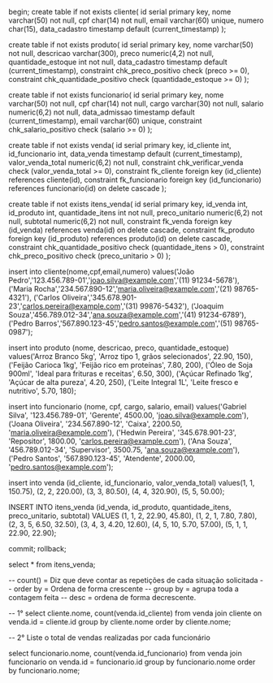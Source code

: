 begin;
create table if not exists cliente(
	id serial primary key,
	nome varchar(50) not null,
	cpf char(14) not null,
	email varchar(60) unique,
	numero char(15),
	data_cadastro timestamp default (current_timestamp)
);

create table if not exists produto(
	id serial primary key,
	nome varchar(50) not null,
	descricao varchar(300),
	preco numeric(4,2) not null,
	quantidade_estoque int not null,
	data_cadastro timestamp	default (current_timestamp),
	constraint chk_preco_positivo check (preco >= 0),
	constraint chk_quantidade_positivo check (quantidade_estoque >= 0)
);

create table if not exists funcionario(
	id serial primary key,
	nome varchar(50) not null,
	cpf char(14) not null,
	cargo varchar(30) not null,
	salario numeric(6,2) not null,
	data_admissao timestamp default (current_timestamp),
	email varchar(60) unique,
	constraint chk_salario_positivo check (salario >= 0)
);

create table if not exists venda(
	id serial primary key,
	id_cliente int,
	id_funcionario int,
	data_venda timestamp default (current_timestamp),
	valor_venda_total numeric(6,2) not null,
	constraint chk_verificar_venda check (valor_venda_total >= 0),
	constraint fk_cliente foreign key (id_cliente) references cliente(id),
	constraint fk_funcionario foreign key (id_funcionario) references funcionario(id) on delete cascade
);

create table if not exists itens_venda(
	id serial primary key,
	id_venda int,
	id_produto int,
	quantidade_itens int not null,
	preco_unitario numeric(6,2) not null,
	subtotal numeric(6,2) not null,
	constraint fk_venda foreign key (id_venda) references venda(id) on delete cascade,
	constraint fk_produto foreign key (id_produto) references produto(id) on delete cascade,
	constraint chk_quantidade_positivo check (quantidade_itens > 0),
	constraint chk_preco_positivo check (preco_unitario > 0)
);

insert into cliente(nome,cpf,email,numero)
values('João Pedro','123.456.789-01','joao.silva@example.com','(11) 91234-5678'),
('Maria Rocha','234.567.890-12','maria.oliveira@example.com','(21) 98765-4321'),
('Carlos Oliveira','345.678.901-23','carlos.pereira@example.com','(31) 99876-5432'),
('Joaquim Souza','456.789.012-34','ana.souza@example.com','(41) 91234-6789'),
('Pedro Barros','567.890.123-45','pedro.santos@example.com','(51) 98765-0987');

insert into produto (nome, descricao, preco, quantidade_estoque) 
values('Arroz Branco 5kg', 'Arroz tipo 1, grãos selecionados', 22.90, 150),
('Feijão Carioca 1kg', 'Feijão rico em proteínas', 7.80, 200),
('Óleo de Soja 900ml', 'Ideal para frituras e receitas', 6.50, 300),
('Açúcar Refinado 1kg', 'Açúcar de alta pureza', 4.20, 250),
('Leite Integral 1L', 'Leite fresco e nutritivo', 5.70, 180);

insert into funcionario (nome, cpf, cargo, salario, email) 
values('Gabriel Silva', '123.456.789-01', 'Gerente', 4500.00, 'joao.silva@example.com'),
('Joana Oliveira', '234.567.890-12', 'Caixa', 2200.50, 'maria.oliveira@example.com'),
('Hedwin Pereira', '345.678.901-23', 'Repositor', 1800.00, 'carlos.pereira@example.com'),
('Ana Souza', '456.789.012-34', 'Supervisor', 3500.75, 'ana.souza@example.com'),
('Pedro Santos', '567.890.123-45', 'Atendente', 2000.00, 'pedro.santos@example.com');

insert into venda (id_cliente, id_funcionario, valor_venda_total) 
values(1, 1, 150.75),
(2, 2, 220.00),
(3, 3, 80.50),
(4, 4, 320.90),
(5, 5, 50.00);

INSERT INTO itens_venda (id_venda, id_produto, quantidade_itens, preco_unitario, subtotal) VALUES
(1, 1, 2, 22.90, 45.80),
(1, 2, 1, 7.80, 7.80),
(2, 3, 5, 6.50, 32.50),
(3, 4, 3, 4.20, 12.60),
(4, 5, 10, 5.70, 57.00),
(5, 1, 1, 22.90, 22.90);

commit;
rollback;

select * from itens_venda;

-- count() = Diz que deve contar as repetições de cada situação solicitada
-- order by = Ordena de forma crescente
-- group by = agrupa toda a contagem feita
-- desc = ordena de forma decrescente.

-- 1°
select cliente.nome, 
count(venda.id_cliente) 
from venda 
join cliente on venda.id = cliente.id 
group by cliente.nome 
order by cliente.nome;

-- 2° Liste o total de vendas realizadas por cada funcionário

select funcionario.nome, 
count(venda.id_funcionario)
from venda
join funcionario on venda.id = funcionario.id
group by funcionario.nome
order by funcionario.nome;